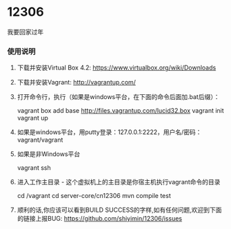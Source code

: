 ﻿12306
=====

我要回家过年

### 使用说明
1. 下载并安装Virtual Box 4.2: https://www.virtualbox.org/wiki/Downloads
2. 下载并安装Vagrant: http://vagrantup.com/
3. 打开命令行，执行（如果是windows平台，在下面的命令后面加.bat后缀）：

    vagrant box add base http://files.vagrantup.com/lucid32.box
    vagrant init
    vagrant up

4. 如果是windows平台，用putty登录：127.0.0.1:2222，用户名/密码：vagrant/vagrant
5. 如果是非Windows平台

    vagrant ssh

6. 进入工作主目录 - 这个虚拟机上的主目录是你宿主机执行vagrant命令的目录

    cd /vagrant
    cd server-core/cn12306
    mvn compile test

7. 顺利的话,你应该可以看到BUILD SUCCESS的字样,如有任何问题,欢迎到下面的链接上报BUG:
   https://github.com/shiyimin/12306/issues